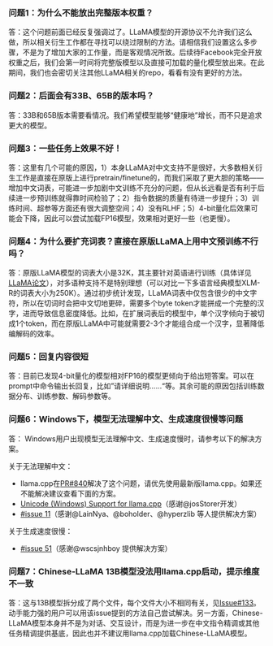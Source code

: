 ### 问题1：为什么不能放出完整版本权重？

答：这个问题前面已经反复强调过了。LLaMA模型的开源协议不允许我们这么做，所以相关衍生工作都在寻找可以绕过限制的方法。请相信我们设置这么多步骤，不是为了增加大家的工作量，而是客观情况所致。后续待Facebook完全开放权重之后，我们会第一时间将完整版模型以及直接可加载的量化模型放出来。在此期间，我们也会密切关注其他LLaMA相关的repo，看看有没有更好的方法。

### 问题2：后面会有33B、65B的版本吗？

答：33B和65B版本需要看情况。我们希望模型能够“健康地”增长，而不只是追求更大的模型。


### 问题3：一些任务上效果不好！

答：这里有几个可能的原因，1）本身LLaMA对中文支持不是很好，大多数相关衍生工作是直接在原版上进行pretrain/finetune的，而我们采取了更大胆的策略——增加中文词表，可能进一步加剧中文训练不充分的问题，但从长远看是否有利于后续进一步预训练就得靠时间检验了；2）指令数据的质量有待进一步提升；3）训练时间、超参等方面还有很大调整空间；4）没有RLHF；5）4-bit量化后效果可能会下降，因此可以尝试加载FP16模型，效果相对更好一些（也更慢）。

### 问题4：为什么要扩充词表？直接在原版LLaMA上用中文预训练不行吗？

答：原版LLaMA模型的词表大小是32K，其主要针对英语进行训练（具体详见[LLaMA论文](https://arxiv.org/abs/2302.13971v1)），对多语种支持不是特别理想（可以对比一下多语言经典模型XLM-R的词表大小为250K）。通过初步统计发现，LLaMA词表中仅包含很少的中文字符，所以在切词时会把中文切地更碎，需要多个byte token才能拼成一个完整的汉字，进而导致信息密度降低。比如，在扩展词表后的模型中，单个汉字倾向于被切成1个token，而在原版LLaMA中可能就需要2-3个才能组合成一个汉字，显著降低编解码的效率。

### 问题5：回复内容很短

答：目前已发现4-bit量化的模型相对FP16的模型更倾向于给出短答案。可以在prompt中命令输出长回复，比如”请详细说明……“等。其余可能的原因包括训练数据分布、训练参数、解码参数等。

### 问题6：Windows下，模型无法理解中文、生成速度很慢等问题

答： Windows用户出现模型无法理解中文、生成速度慢时，请参考以下的解决方案。

关于无法理解中文：

- llama.cpp在[PR#840](https://github.com/ggerganov/llama.cpp/pull/840)解决了这个问题，请优先使用最新版llama.cpp。如果还不能解决建议查看下面的方案。
- [Unicode (Windows) Support for llama.cpp](https://github.com/josStorer/llama.cpp-unicode-windows)（感谢@josStorer开发）
- [#issue 11](https://github.com/ymcui/Chinese-LLaMA-Alpaca/issues/11)（感谢@LainNya、@boholder、@hyperzlib 等人提供解决方案）

关于生成速度很慢：

- [#issue 51](https://github.com/ymcui/Chinese-LLaMA-Alpaca/issues/51)（感谢@wscsjnhboy 提供解决方案）

### 问题7：Chinese-LLaMA 13B模型没法用llama.cpp启动，提示维度不一致

答：这与13B模型拆分成了两个文件，每个文件大小不相同有关，见[Issue#133](https://github.com/ymcui/Chinese-LLaMA-Alpaca/issues/133)。动手能力强的用户可以用该issue提到的方法自己尝试解决。另一方面，Chinese-LLaMA模型本身并不是为对话、交互设计，而是为进一步在中文指令精调或其他任务精调提供基底，因此也并不建议用llama.cpp加载Chinese-LLaMA模型。